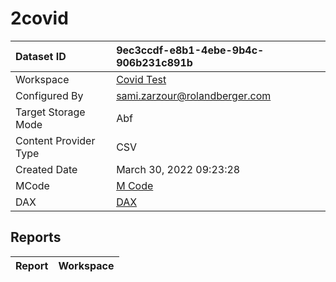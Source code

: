 



# 2covid

|Dataset ID|9ec3ccdf-e8b1-4ebe-9b4c-906b231c891b|
| :--- | :--- |
|Workspace|[Covid Test](../Workspaces/Covid-Test.md)|
|Configured By|sami.zarzour@rolandberger.com|
|Target Storage Mode|Abf|
|Content Provider Type|CSV|
|Created Date|March 30, 2022 09:23:28|
|MCode|[M Code](./2covid/mcode.md)|
|DAX|[DAX](./2covid/dax.md)|

## Reports

|Report|Workspace|
| :--- | :--- |
